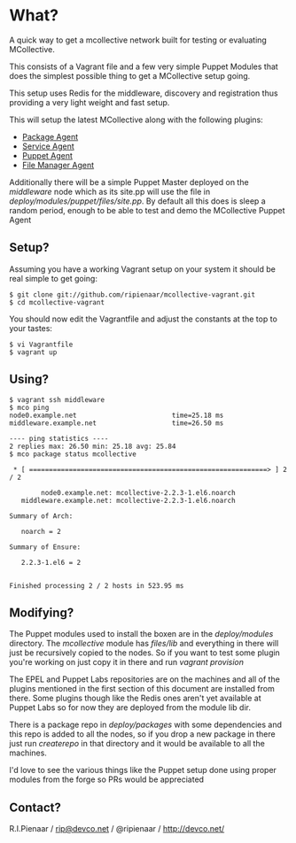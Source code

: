 What?
=====

A quick way to get a mcollective network built for testing or evaluating MCollective.

This consists of a Vagrant file and a few very simple Puppet Modules that does the
simplest possible thing to get a MCollective setup going.

This setup uses Redis for the middleware, discovery and registration thus providing
a very light weight and fast setup.

This will setup the latest MCollective along with the following plugins:

   * [Package Agent](https://github.com/puppetlabs/mcollective-package-agent)
   * [Service Agent](https://github.com/puppetlabs/mcollective-service-agent)
   * [Puppet Agent](https://github.com/puppetlabs/mcollective-puppet-agent)
   * [File Manager Agent](https://github.com/puppetlabs/mcollective-filemgr-agent)

Additionally there will be a simple Puppet Master deployed on the _middleware_ node
which as its site.pp will use the file in _deploy/modules/puppet/files/site.pp_.
By default all this does is sleep a random period, enough to be able to test and
demo the MCollective Puppet Agent

Setup?
------

Assuming you have a working Vagrant setup on your system it should be real simple
to get going:

    $ git clone git://github.com/ripienaar/mcollective-vagrant.git
    $ cd mcollective-vagrant

You should now edit the Vagrantfile and adjust the constants at the top to your
tastes:

    $ vi Vagrantfile
    $ vagrant up

Using?
------

    $ vagrant ssh middleware
    $ mco ping
    node0.example.net                        time=25.18 ms
    middleware.example.net                   time=26.50 ms

    ---- ping statistics ----
    2 replies max: 26.50 min: 25.18 avg: 25.84
    $ mco package status mcollective

     * [ ============================================================> ] 2 / 2

            node0.example.net: mcollective-2.2.3-1.el6.noarch
       middleware.example.net: mcollective-2.2.3-1.el6.noarch

    Summary of Arch:

       noarch = 2

    Summary of Ensure:

       2.2.3-1.el6 = 2


    Finished processing 2 / 2 hosts in 523.95 ms

Modifying?
----------

The Puppet modules used to install the boxen are in the _deploy/modules_ directory.
The _mcollective_ module has _files/lib_ and everything in there will just be recursively
copied to the nodes.  So if you want to test some plugin you're working on just copy it
in there and run _vagrant provision_

The EPEL and Puppet Labs repositories are on the machines and all of the plugins mentioned
in the first section of this document are installed from there.  Some plugins though like
the Redis ones aren't yet available at Puppet Labs so for now they are deployed from the
module lib dir.

There is a package repo in _deploy/packages_ with some dependencies and this repo is
added to all the nodes, so if you drop a new package in there just run _createrepo_ in
that directory and it would be available to all the machines.

I'd love to see the various things like the Puppet setup done using proper modules from
the forge so PRs would be appreciated

Contact?
--------
R.I.Pienaar / rip@devco.net / @ripienaar / http://devco.net/
